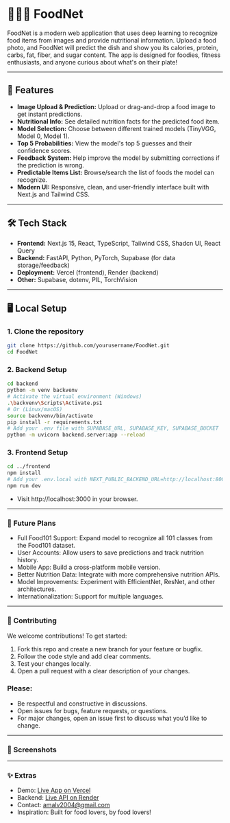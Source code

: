 # 🍕🥩🍣 FoodNet

FoodNet is a modern web application that uses deep learning to recognize food items from images and provide nutritional information. Upload a food photo, and FoodNet will predict the dish and show you its calories, protein, carbs, fat, fiber, and sugar content. The app is designed for foodies, fitness enthusiasts, and anyone curious about what's on their plate!

---

## 🚀 Features
- **Image Upload & Prediction:** Upload or drag-and-drop a food image to get instant predictions.
- **Nutritional Info:** See detailed nutrition facts for the predicted food item.
- **Model Selection:** Choose between different trained models (TinyVGG, Model 0, Model 1).
- **Top 5 Probabilities:** View the model's top 5 guesses and their confidence scores.
- **Feedback System:** Help improve the model by submitting corrections if the prediction is wrong.
- **Predictable Items List:** Browse/search the list of foods the model can recognize.
- **Modern UI:** Responsive, clean, and user-friendly interface built with Next.js and Tailwind CSS.

---

## 🛠️ Tech Stack
- **Frontend:** Next.js 15, React, TypeScript, Tailwind CSS, Shadcn UI, React Query
- **Backend:** FastAPI, Python, PyTorch, Supabase (for data storage/feedback)
- **Deployment:** Vercel (frontend), Render (backend)
- **Other:** Supabase, dotenv, PIL, TorchVision

---

## 🖥️ Local Setup

### 1. Clone the repository
```bash
git clone https://github.com/yourusername/FoodNet.git
cd FoodNet
```
### 2. Backend Setup

```bash
cd backend
python -m venv backvenv
# Activate the virtual environment (Windows)
.\backvenv\Scripts\Activate.ps1
# Or (Linux/macOS)
source backvenv/bin/activate
pip install -r requirements.txt
# Add your .env file with SUPABASE_URL, SUPABASE_KEY, SUPABASE_BUCKET
python -m uvicorn backend.server:app --reload
```
### 3. Frontend Setup
```bash
cd ../frontend
npm install
# Add your .env.local with NEXT_PUBLIC_BACKEND_URL=http://localhost:8000
npm run dev
```
* Visit http://localhost:3000 in your browser.

---
### 🌱 Future Plans

* Full Food101 Support: Expand model to recognize all 101 classes from the Food101 dataset.
* User Accounts: Allow users to save predictions and track nutrition history.
* Mobile App: Build a cross-platform mobile version.
* Better Nutrition Data: Integrate with more comprehensive nutrition APIs.
* Model Improvements: Experiment with EfficientNet, ResNet, and other architectures.
* Internationalization: Support for multiple languages.
---
### 🤝 Contributing

We welcome contributions! To get started:

1. Fork this repo and create a new branch for your feature or bugfix.
2. Follow the code style and add clear comments.
3. Test your changes locally.
4. Open a pull request with a clear description of your changes.

<h3>Please:</h3>

* Be respectful and constructive in discussions.
* Open issues for bugs, feature requests, or questions.
* For major changes, open an issue first to discuss what you’d like to change.
---
### 📸 Screenshots
---
### ✨ Extras
* Demo: [Live App on Vercel](https://food-net.vercel.app/)
* Backend: [Live API on Render](https://foodnet-vs3e.onrender.com/)
* Contact: amalv2004@gmail.com
* Inspiration: Built for food lovers, by food lovers!